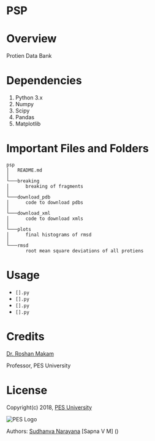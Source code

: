 # PSP

# Overview

Protien Data Bank 

# Dependencies

1.	Python 3.x 
2.	Numpy 
3.	Scipy
4.	Pandas
5.	Matplotlib

# Important Files and Folders

```
psp
│   README.md   
│
└───breaking
│      breaking of fragments
│   
└───download_pdb
│      code to download pdbs 
│
└───download_xml
│      code to download xmls 
│      
└───plots
│      final histograms of rmsd
│
└───rmsd
       root mean square deviations of all protiens
```

# Usage

* ```[].py```
* ```[].py```
* ```[].py```
* ```[].py```

# Credits

[Dr. Roshan Makam](https://www.linkedin.com/in/dr-roshan-makam-3b567520)

Professor, PES University

# License

Copyright(c) 2018, [PES University](https://www.pes.edu)

![PES Logo](http://pes.edu/wp-content/uploads/2015/10/pes_logo.png "PES University")

Authors: 
[Sudhanva Narayana](https://www.sudhanva.in)
[Sapna V M]
()